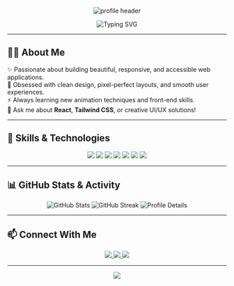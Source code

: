 <!-- Banner / Profile Header -->
<p align="center">
  <img src="https://capsule-render.vercel.app/api?type=waving&color=0:38B2AC,100:61DAFB&height=180&section=header&text=Hi%2C%20I'm%20Rodas%20Awgichew%20👋&fontSize=40&fontAlign=60&fontColor=fff" alt="profile header"/>
</p>

<p align="center">
  <img src="https://readme-typing-svg.demolab.com?font=Fira+Code&weight=700&size=25&pause=1000&color=38B2AC&center=true&vCenter=true&width=435&lines=Front-End+Developer;UI%2FUX+Designer;Animation+Enthusiast;React+%7C+Tailwind+%7C+JavaScript" alt="Typing SVG" />
</p>

---

## 👩‍💻 About Me

✨ Passionate about building beautiful, responsive, and accessible web applications.<br>
🎨 Obsessed with clean design, pixel-perfect layouts, and smooth user experiences.<br>
⚡ Always learning new animation techniques and front-end skills.<br>
💬 Ask me about **React**, **Tailwind CSS**, or creative UI/UX solutions!

---

## 🚀 Skills & Technologies

<p align="center">
  <img src="https://img.shields.io/badge/-HTML5-E34F26?style=for-the-badge&logo=html5&logoColor=white"/>
  <img src="https://img.shields.io/badge/-CSS3-1572B6?style=for-the-badge&logo=css3&logoColor=white"/>
  <img src="https://img.shields.io/badge/-JavaScript-F7DF1E?style=for-the-badge&logo=javascript&logoColor=black"/>
  <img src="https://img.shields.io/badge/-React-61DAFB?style=for-the-badge&logo=react&logoColor=black"/>
  <img src="https://img.shields.io/badge/-TailwindCSS-38B2AC?style=for-the-badge&logo=tailwind-css&logoColor=white"/>
  <img src="https://img.shields.io/badge/-Figma-333?style=for-the-badge&logo=figma&logoColor=white"/>
  <img src="https://img.shields.io/badge/-Framer-0055FF?style=for-the-badge&logo=framer&logoColor=white"/>
</p>

---

## 📊 GitHub Stats & Activity

<p align="center">
  <img src="https://github-readme-stats.vercel.app/api?username=rodas-awgichew&show_icons=true&theme=radical&hide_border=true" alt="GitHub Stats"/>
  <img src="https://github-readme-streak-stats.herokuapp.com/?user=rodas-awgichew&theme=radical&hide_border=true" alt="GitHub Streak"/>
  <img src="https://github-profile-summary-cards.vercel.app/api/cards/profile-details?username=rodas-awgichew&theme=radical" alt="Profile Details"/>
</p>

---

## 📫 Connect With Me

<p align="center">
  <a href="mailto:rodasawgichew21@gmail.com">
    <img src="https://img.shields.io/badge/-Email-D14836?style=for-the-badge&logo=gmail&logoColor=white"/>
  </a>
  <a href="https://www.linkedin.com/in/rodas-awgichew-0930072ba" target="_blank">
    <img src="https://img.shields.io/badge/-LinkedIn-0A66C2?style=for-the-badge&logo=linkedin&logoColor=white"/>
  </a>
  <a href="https://www.linkedin.com/in/rodas-awgichew-0930072ba" target="_blank">
    <img src="https://img.shields.io/badge/-Portfolio-38B2AC?style=for-the-badge&logo=internet-explorer&logoColor=white"/>
  </a>
</p>

---

<p align="center">
  <img src="https://capsule-render.vercel.app/api?type=waving&color=0:38B2AC,100:61DAFB&height=120&section=footer"/>
</p>